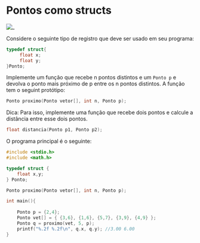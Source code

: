 # Pontos como structs

![_](https://raw.githubusercontent.com/qxcodefup/arcade/master/base/perto/cover.jpg)

Considere o seguinte tipo de registro que deve ser usado em seu programa:

```C
typedef struct{
     float x; 
     float y;
}Ponto;
```

Implemente um função que recebe n pontos distintos e um `Ponto p` e devolva o ponto mais próximo de p entre os n pontos distintos. A função tem o seguint protótipo:

```c
Ponto proximo(Ponto vetor[], int n, Ponto p);
```

Dica: Para isso, implemente uma função que recebe dois pontos e calcule a distância entre esse dois pontos.

```c
float distancia(Ponto p1, Ponto p2);
```

O programa principal é o seguinte:

```c
#include <stdio.h>
#include <math.h>

typedef struct {
    float x,y;
} Ponto;

Ponto proximo(Ponto vetor[], int n, Ponto p);

int main(){
    
    Ponto p = {2,4};
    Ponto vet[] = { {3,6}, {1,6}, {5,7}, {3,9}, {4,9} };
    Ponto q = proximo(vet, 5, p);
    printf("%.2f %.2f\n", q.x, q.y); //3.00 6.00 
}
```
